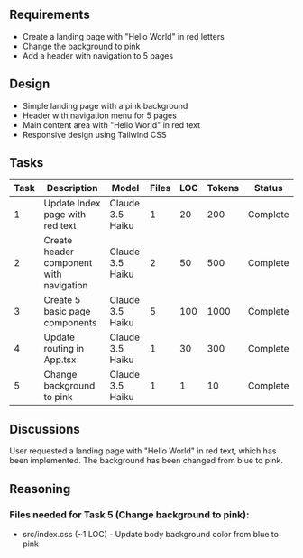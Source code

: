 ## Requirements
- Create a landing page with "Hello World" in red letters
- Change the background to pink
- Add a header with navigation to 5 pages

## Design
- Simple landing page with a pink background
- Header with navigation menu for 5 pages
- Main content area with "Hello World" in red text
- Responsive design using Tailwind CSS

## Tasks
| Task | Description | Model | Files | LOC | Tokens | Status |
|------|-------------|-------|-------|-----|--------|--------|
| 1 | Update Index page with red text | Claude 3.5 Haiku | 1 | 20 | 200 | Complete |
| 2 | Create header component with navigation | Claude 3.5 Haiku | 2 | 50 | 500 | Complete |
| 3 | Create 5 basic page components | Claude 3.5 Haiku | 5 | 100 | 1000 | Complete |
| 4 | Update routing in App.tsx | Claude 3.5 Haiku | 1 | 30 | 300 | Complete |
| 5 | Change background to pink | Claude 3.5 Haiku | 1 | 1 | 10 | Complete |

## Discussions
User requested a landing page with "Hello World" in red text, which has been implemented. The background has been changed from blue to pink.

## Reasoning
### Files needed for Task 5 (Change background to pink):
- src/index.css (~1 LOC) - Update body background color from blue to pink